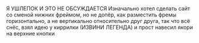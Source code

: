 Я УШЛЕПОК И ЭТО НЕ ОБСУЖДАЕТСЯ
Изначально хотел сделать сайт со сменой нижних фреймом, но не допёр, как разместить фремы горизонтально, а не вертикально относительно друг друга, так что всё снёс, взял идею у киррилки (ИЗВИНИ ЛЕГЕНДА) и прост навесил якори на верхние кнопки
